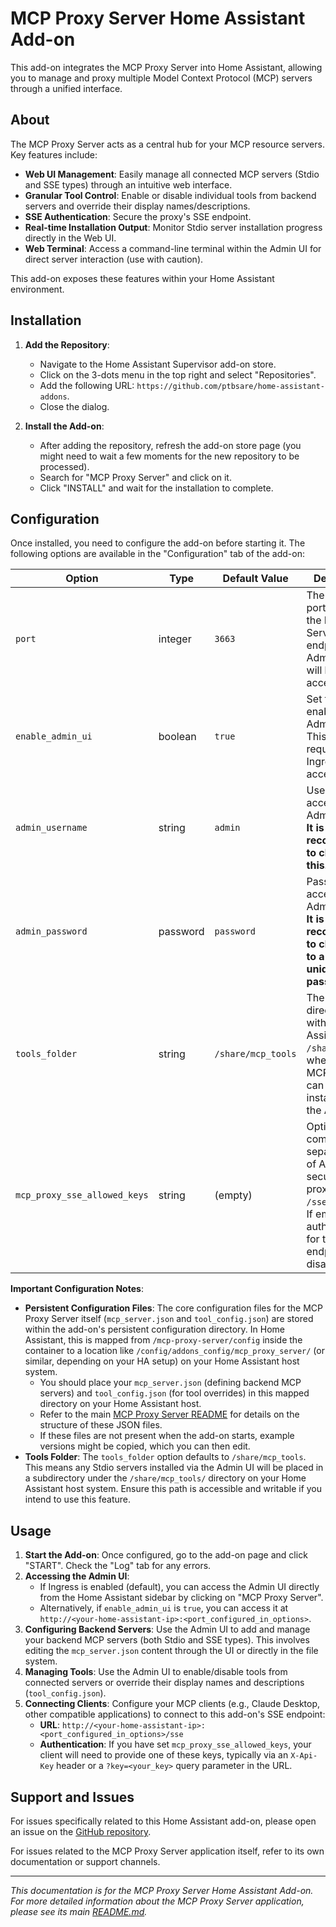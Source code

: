 # MCP Proxy Server Home Assistant Add-on

This add-on integrates the MCP Proxy Server into Home Assistant, allowing you to manage and proxy multiple Model Context Protocol (MCP) servers through a unified interface.

## About

The MCP Proxy Server acts as a central hub for your MCP resource servers. Key features include:

*   **Web UI Management**: Easily manage all connected MCP servers (Stdio and SSE types) through an intuitive web interface.
*   **Granular Tool Control**: Enable or disable individual tools from backend servers and override their display names/descriptions.
*   **SSE Authentication**: Secure the proxy's SSE endpoint.
*   **Real-time Installation Output**: Monitor Stdio server installation progress directly in the Web UI.
*   **Web Terminal**: Access a command-line terminal within the Admin UI for direct server interaction (use with caution).

This add-on exposes these features within your Home Assistant environment.

## Installation

1.  **Add the Repository**:
    *   Navigate to the Home Assistant Supervisor add-on store.
    *   Click on the 3-dots menu in the top right and select "Repositories".
    *   Add the following URL: `https://github.com/ptbsare/home-assistant-addons`.
    *   Close the dialog.

2.  **Install the Add-on**:
    *   After adding the repository, refresh the add-on store page (you might need to wait a few moments for the new repository to be processed).
    *   Search for "MCP Proxy Server" and click on it.
    *   Click "INSTALL" and wait for the installation to complete.

## Configuration

Once installed, you need to configure the add-on before starting it. The following options are available in the "Configuration" tab of the add-on:

| Option                         | Type    | Default Value        | Description                                                                                                                               |
| ------------------------------ | ------- | -------------------- | ----------------------------------------------------------------------------------------------------------------------------------------- |
| `port`                         | integer | `3663`               | The network port on which the MCP Proxy Server's SSE endpoint and Admin Web UI will be accessible.                                        |
| `enable_admin_ui`              | boolean | `true`               | Set to `true` to enable the Admin Web UI. This is required for Ingress access.                                                            |
| `admin_username`               | string  | `admin`              | Username for accessing the Admin Web UI. **It is strongly recommended to change this.**                                                     |
| `admin_password`               | password| `password`           | Password for accessing the Admin Web UI. **It is strongly recommended to change this to a strong, unique password.**                         |
| `tools_folder`                 | string  | `/share/mcp_tools`   | The base directory within Home Assistant's `/share` folder where Stdio MCP servers can be installed via the Admin UI.                       |
| `mcp_proxy_sse_allowed_keys` | string  | (empty)              | Optional. A comma-separated list of API keys to secure the proxy's main `/sse` endpoint. If empty, authentication for the SSE endpoint is disabled. |

**Important Configuration Notes**:

*   **Persistent Configuration Files**: The core configuration files for the MCP Proxy Server itself (`mcp_server.json` and `tool_config.json`) are stored within the add-on's persistent configuration directory. In Home Assistant, this is mapped from `/mcp-proxy-server/config` inside the container to a location like `/config/addons_config/mcp_proxy_server/` (or similar, depending on your HA setup) on your Home Assistant host system.
    *   You should place your `mcp_server.json` (defining backend MCP servers) and `tool_config.json` (for tool overrides) in this mapped directory on your Home Assistant host.
    *   Refer to the main [MCP Proxy Server README](README.md) for details on the structure of these JSON files.
    *   If these files are not present when the add-on starts, example versions might be copied, which you can then edit.
*   **Tools Folder**: The `tools_folder` option defaults to `/share/mcp_tools`. This means any Stdio servers installed via the Admin UI will be placed in a subdirectory under the `/share/mcp_tools/` directory on your Home Assistant host system. Ensure this path is accessible and writable if you intend to use this feature.

## Usage

1.  **Start the Add-on**: Once configured, go to the add-on page and click "START". Check the "Log" tab for any errors.
2.  **Accessing the Admin UI**:
    *   If Ingress is enabled (default), you can access the Admin UI directly from the Home Assistant sidebar by clicking on "MCP Proxy Server".
    *   Alternatively, if `enable_admin_ui` is `true`, you can access it at `http://<your-home-assistant-ip>:<port_configured_in_options>`.
3.  **Configuring Backend Servers**: Use the Admin UI to add and manage your backend MCP servers (both Stdio and SSE types). This involves editing the `mcp_server.json` content through the UI or directly in the file system.
4.  **Managing Tools**: Use the Admin UI to enable/disable tools from connected servers or override their display names and descriptions (`tool_config.json`).
5.  **Connecting Clients**: Configure your MCP clients (e.g., Claude Desktop, other compatible applications) to connect to this add-on's SSE endpoint:
    *   **URL**: `http://<your-home-assistant-ip>:<port_configured_in_options>/sse`
    *   **Authentication**: If you have set `mcp_proxy_sse_allowed_keys`, your client will need to provide one of these keys, typically via an `X-Api-Key` header or a `?key=<your_key>` query parameter in the URL.

## Support and Issues

For issues specifically related to this Home Assistant add-on, please open an issue on the [GitHub repository](https://github.com/ptbsare/home-assistant-addons/issues).

For issues related to the MCP Proxy Server application itself, refer to its own documentation or support channels.

---

*This documentation is for the MCP Proxy Server Home Assistant Add-on. For more detailed information about the MCP Proxy Server application, please see its main [README.md](README.md).*